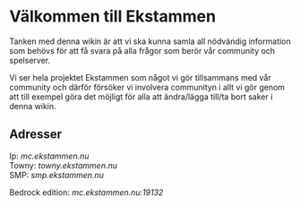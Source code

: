# Välkommen till Ekstammen

Tanken med denna wikin är att vi ska kunna samla all nödvändig information som behövs för att få svara på alla frågor som berör vår community och spelserver.  

Vi ser hela projektet Ekstammen som något vi gör tillsammans med vår community och därför försöker vi involvera communityn i allt vi gör genom att till exempel göra det möjligt för alla att ändra/lägga till/ta bort saker i denna wikin.  

## Adresser
Ip: *mc.ekstammen.nu*  
Towny: *towny.ekstammen.nu*  
SMP: *smp.ekstammen.nu*  

Bedrock edition: *mc.ekstammen.nu:19132*
